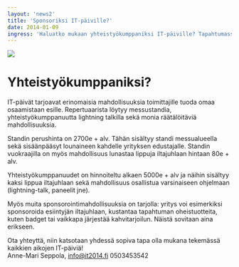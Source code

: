 ```yaml
---
layout: 'news2'
title: 'Sponsoriksi IT-päiville?'
date: 2014-01-09
ingress: 'Haluatko mukaan yhteistyökumppaniksi IT-päiville? Tapahtumassa on monipuolisesti mahdollisuuksia olla mukana messupaikasta aina puhujanpönttöön. Myös iltajuhlaan on mahdollista osallistua. Katso täältä esimerkkejä sponsorointipaketeista!'
---
```

<img class="nostokuva" src="../images/sponsori_v01.png" >

Yhteistyökumppaniksi?
==========
IT-päivät tarjoavat erinomaisia mahdollisuuksia toimittajille tuoda omaa osaamistaan esille. Repertuaarista löytyy messustandia, yhteistyökumppanuutta lightning talkilla sekä monia räätälöitäviä mahdollisuuksia.

Standin perushinta on 2700e + alv. Tähän sisältyy standi messualueella sekä sisäänpääsyt lounaineen kahdelle yrityksen edustajalle. Standin vuokraajilla on myös mahdollisuus lunastaa lippuja iltajuhlaan hintaan 80e + alv. 

Yhteistyökumppanuudet on hinnoiteltu alkaen 5000e + alv ja näihin sisältyy kaksi lippua iltajuhlaan sekä mahdollisuus osallistua varsinaiseen ohjelmaan (lightning-talk, paneelit jne). 

Myös muita sponsorointimahdollisuuksia on tarjolla: yritys voi esimerkiksi sponsoroida esiintyjän iltajuhlaan, kustantaa tapahtuman oheistuotteita, kuten badget tai vaikkapa järjestää kahvitarjoilun. Näistä sovitaan aina erikseen.

Ota yhteyttä, niin katsotaan yhdessä sopiva tapa olla mukana tekemässä kaikkien aikojen IT-päiviä! <br/>
Anne-Mari Seppola, info@it2014.fi
0503453542


